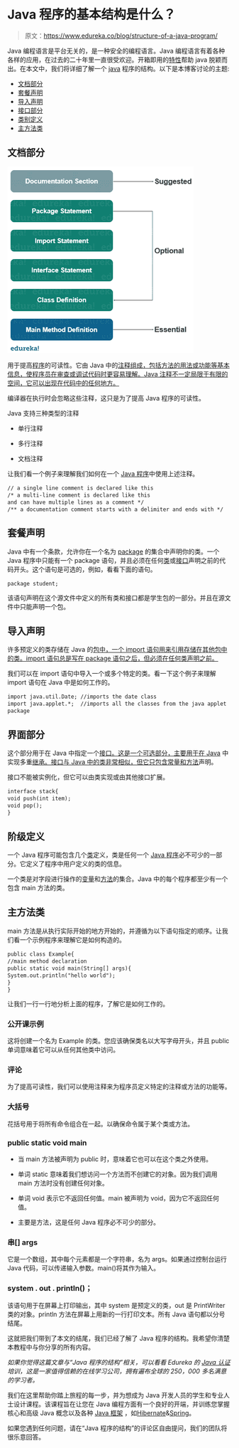 # Java 程序的基本结构是什么？

> 原文：<https://www.edureka.co/blog/structure-of-a-java-program/>

Java 编程语言是平台无关的，是一种安全的编程语言。Java 编程语言有着各种各样的应用，在过去的二十年里一直很受欢迎。开箱即用的[特性](https://www.edureka.co/blog/top-10-reasons-to-learn-java/)帮助 java 脱颖而出。在本文中，我们将详细了解一个 [java](https://www.edureka.co/java-j2ee-training-course) 程序的结构。以下是本博客讨论的主题:

*   [文档部分](#documentation)
*   [套餐声明](#package)
*   [导入声明](#import)
*   [接口部分](#interface)
*   [类别定义](#class)
*   [主方法类](#main)

## **文档部分**

![structure of a program - structure of a java program - edureka](img/2b3fa8045b7ec2ca286e77956e579316.png)

用于提高[程序](https://www.edureka.co/blog/java-programs/)的可读性。它由 Java 中的[注释组成，包括方法的用法或功能等基本信息，使程序员在审查或调试代码时更容易理解。Java 注释不一定局限于有限的空间，它可以出现在代码中的任何地方。](https://www.edureka.co/blog/comments-in-java/)

编译器在执行时会忽略这些注释，这只是为了提高 Java 程序的可读性。

Java 支持三种类型的注释

*   单行注释

*   多行注释

*   文档注释

让我们看一个例子来理解我们如何在一个 [Java 程序](https://www.edureka.co/blog/java-programs/)中使用上述注释。

```
// a single line comment is declared like this
/* a multi-line comment is declared like this
and can have multiple lines as a comment */
/** a documentation comment starts with a delimiter and ends with */

```

## **套餐声明**

Java 中有一个条款，允许你在一个名为 [package](https://www.edureka.co/blog/packages-in-java/) 的集合中声明你的类。一个 Java 程序中只能有一个 package 语句，并且必须在任何[类](https://www.edureka.co/blog/java-objects-and-classes/)或[接口](https://www.edureka.co/blog/java-interface/)声明之前的代码开头。这个语句是可选的，例如，看看下面的语句。

```
package student;

```

该语句声明在这个源文件中定义的所有类和接口都是学生包的一部分。并且在源文件中只能声明一个包。

## **导入声明**

许多预定义的类存储在 Java 的[包中，一个 import 语句用来引用存储在其他包中的类。import 语句总是写在 package 语句之后，但必须在任何类声明之前。](https://www.edureka.co/blog/packages-in-java/)

我们可以在 import 语句中导入一个或多个特定的类。看一下这个例子来理解 import 语句在 Java 中是如何工作的。

```
import java.util.Date; //imports the date class
import java.applet.*;  //imports all the classes from the java applet package

```

## **界面部分**

这个部分用于在 Java 中指定一个[接口。这是一个可选部分，主要用于在 Java](https://www.edureka.co/blog/java-interface/) 中实现多重[继承。接口与 Java 中的类非常相似，但它只包含常量和](https://www.edureka.co/blog/inheritance-in-java/)[方法](https://www.edureka.co/blog/java-methods/)声明。

接口不能被实例化，但它可以由类实现或由其他接口扩展。

```
interface stack{
void push(int item);
void pop();
}

```

## **阶级定义**

一个 Java 程序可能包含几个[类](https://www.edureka.co/blog/java-objects-and-classes/)定义，类是任何一个 [Java 程序](https://www.edureka.co/blog/how-to-compile-run-java-program/)必不可少的一部分。它定义了程序中用户定义的类的信息。

一个类是对字段进行操作的[变量](https://www.edureka.co/blog/variables-in-java/)和[方法](https://www.edureka.co/blog/java-methods/)的集合。Java 中的每个程序都至少有一个包含 main 方法的类。

## **主方法类**

main 方法是从执行实际开始的地方开始的，并遵循为以下语句指定的顺序。让我们看一个示例程序来理解它是如何构造的。

```
public class Example{
//main method declaration
public static void main(String[] args){
System.out.println("hello world");
}
}

```

让我们一行一行地分析上面的程序，了解它是如何工作的。

### **公开课示例**

这将创建一个名为 Example 的类。您应该确保类名以大写字母开头，并且 public 单词意味着它可以从任何其他类中访问。

### **评论**

为了提高可读性，我们可以使用注释来为程序员定义特定的注释或方法的功能等。

### **大括号**

花括号用于将所有命令组合在一起。以确保命令属于某个类或方法。

### **public static void main**

*   当 main 方法被声明为 public 时，意味着它也可以在这个类之外使用。

*   单词 static 意味着我们想访问一个方法而不创建它的对象。因为我们调用 main 方法时没有创建任何对象。

*   单词 void 表示它不返回任何值。main 被声明为 void，因为它不返回任何值。

*   主要是方法，这是任何 Java 程序必不可少的部分。

### 串[] args

它是一个数组，其中每个元素都是一个字符串，名为 args。如果通过控制台运行 Java 代码，可以传递输入参数。main()将其作为输入。

### **system . out . println()；**

该语句用于在屏幕上打印输出，其中 system 是预定义的类，out 是 PrintWriter 类的对象。println 方法在屏幕上用新的一行打印文本。所有 Java 语句都以分号结尾。

这就把我们带到了本文的结尾，我们已经了解了 Java 程序的结构。我希望你清楚本教程中与你分享的所有内容。

*如果你觉得这篇文章与“Java 程序的结构”相关，可以看看  Edureka 的 [Java 认证](https://www.edureka.co/java-j2ee-training-course)培训，这是一家值得信赖的在线学习公司，拥有遍布全球的 250，000 多名满意的学习者。*

我们在这里帮助你踏上旅程的每一步，并为想成为 Java 开发人员的学生和专业人士设计课程。该课程旨在让您在 Java 编程方面有一个良好的开端，并训练您掌握核心和高级 Java 概念以及各种  [Java 框架](https://www.edureka.co/blog/java-frameworks/) ，如[Hibernate](https://www.edureka.co/blog/what-is-hibernate-in-java/)&[Spring](https://www.edureka.co/blog/spring-tutorial/)。

如果您遇到任何问题，请在“Java 程序的结构”的评论区自由提问，我们的团队将很乐意回答。